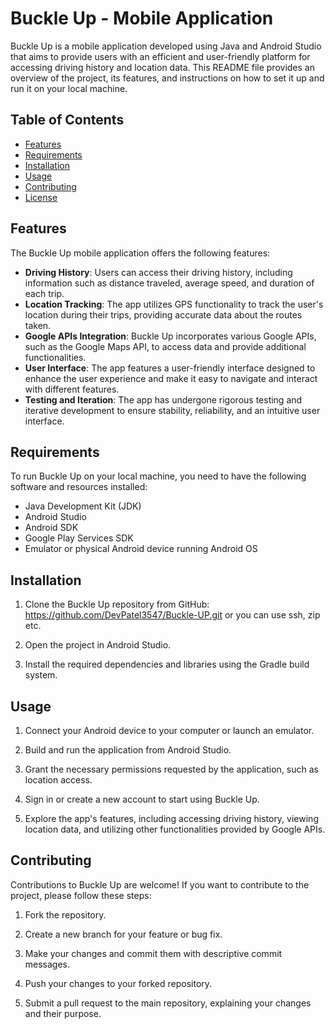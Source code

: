 # Buckle Up - Mobile Application

Buckle Up is a mobile application developed using Java and Android Studio that aims to provide users with an efficient and user-friendly platform for accessing driving history and location data. This README file provides an overview of the project, its features, and instructions on how to set it up and run it on your local machine.

## Table of Contents

- [Features](#features)
- [Requirements](#requirements)
- [Installation](#installation)
- [Usage](#usage)
- [Contributing](#contributing)
- [License](#license)

## Features

The Buckle Up mobile application offers the following features:

- **Driving History**: Users can access their driving history, including information such as distance traveled, average speed, and duration of each trip.
- **Location Tracking**: The app utilizes GPS functionality to track the user's location during their trips, providing accurate data about the routes taken.
- **Google APIs Integration**: Buckle Up incorporates various Google APIs, such as the Google Maps API, to access data and provide additional functionalities.
- **User Interface**: The app features a user-friendly interface designed to enhance the user experience and make it easy to navigate and interact with different features.
- **Testing and Iteration**: The app has undergone rigorous testing and iterative development to ensure stability, reliability, and an intuitive user interface.

## Requirements

To run Buckle Up on your local machine, you need to have the following software and resources installed:

- Java Development Kit (JDK)
- Android Studio
- Android SDK
- Google Play Services SDK
- Emulator or physical Android device running Android OS

## Installation

1. Clone the Buckle Up repository from GitHub: https://github.com/DevPatel3547/Buckle-UP.git or you can use ssh, zip etc.

2. Open the project in Android Studio.

3. Install the required dependencies and libraries using the Gradle build system.

## Usage

1. Connect your Android device to your computer or launch an emulator.

2. Build and run the application from Android Studio.

3. Grant the necessary permissions requested by the application, such as location access.

4. Sign in or create a new account to start using Buckle Up.

5. Explore the app's features, including accessing driving history, viewing location data, and utilizing other functionalities provided by Google APIs.

## Contributing

Contributions to Buckle Up are welcome! If you want to contribute to the project, please follow these steps:

1. Fork the repository.

2. Create a new branch for your feature or bug fix.

3. Make your changes and commit them with descriptive commit messages.

4. Push your changes to your forked repository.

5. Submit a pull request to the main repository, explaining your changes and their purpose.



